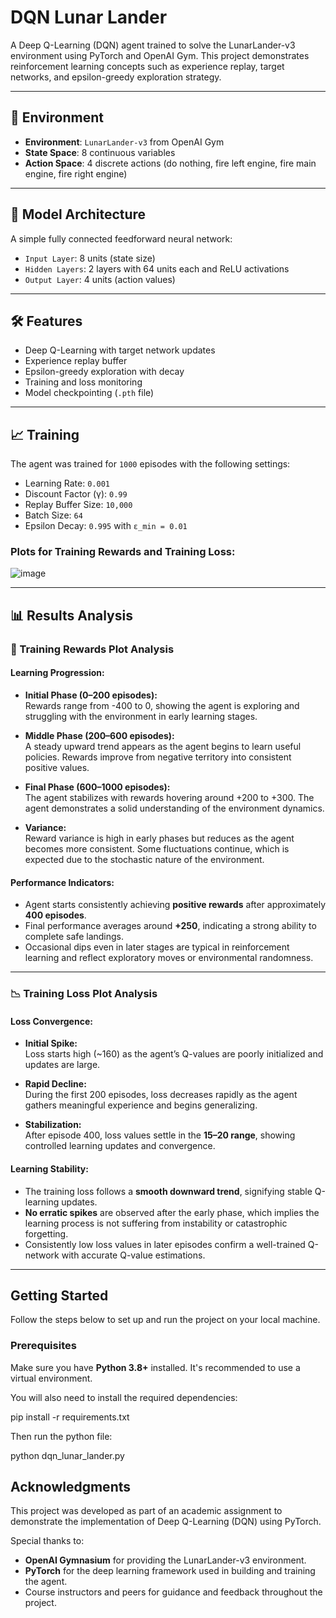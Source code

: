 # DQN Lunar Lander

A Deep Q-Learning (DQN) agent trained to solve the LunarLander-v3 environment using PyTorch and OpenAI Gym. This project demonstrates reinforcement learning concepts such as experience replay, target networks, and epsilon-greedy exploration strategy.

---

## 🚀 Environment

- **Environment**: `LunarLander-v3` from OpenAI Gym
- **State Space**: 8 continuous variables
- **Action Space**: 4 discrete actions (do nothing, fire left engine, fire main engine, fire right engine)

---

## 🧠 Model Architecture

A simple fully connected feedforward neural network:

- `Input Layer`: 8 units (state size)
- `Hidden Layers`: 2 layers with 64 units each and ReLU activations
- `Output Layer`: 4 units (action values)

---

## 🛠️ Features

- Deep Q-Learning with target network updates
- Experience replay buffer
- Epsilon-greedy exploration with decay
- Training and loss monitoring
- Model checkpointing (`.pth` file)

---

## 📈 Training

The agent was trained for `1000` episodes with the following settings:

- Learning Rate: `0.001`
- Discount Factor (γ): `0.99`
- Replay Buffer Size: `10,000`
- Batch Size: `64`
- Epsilon Decay: `0.995` with `ε_min = 0.01`

### Plots for Training Rewards and Training Loss:
![image](https://github.com/user-attachments/assets/d485039f-47c3-44d1-bf56-b3d29d93a8ba)

---
## 📊 Results Analysis

### 🎯 Training Rewards Plot Analysis

#### Learning Progression:

- **Initial Phase (0–200 episodes):**  
  Rewards range from -400 to 0, showing the agent is exploring and struggling with the environment in early learning stages.

- **Middle Phase (200–600 episodes):**  
  A steady upward trend appears as the agent begins to learn useful policies. Rewards improve from negative territory into consistent positive values.

- **Final Phase (600–1000 episodes):**  
  The agent stabilizes with rewards hovering around +200 to +300. The agent demonstrates a solid understanding of the environment dynamics.

- **Variance:**  
  Reward variance is high in early phases but reduces as the agent becomes more consistent. Some fluctuations continue, which is expected due to the stochastic nature of the environment.

#### Performance Indicators:

- Agent starts consistently achieving **positive rewards** after approximately **400 episodes**.
- Final performance averages around **+250**, indicating a strong ability to complete safe landings.
- Occasional dips even in later stages are typical in reinforcement learning and reflect exploratory moves or environmental randomness.

---

### 📉 Training Loss Plot Analysis

#### Loss Convergence:

- **Initial Spike:**  
  Loss starts high (~160) as the agent’s Q-values are poorly initialized and updates are large.

- **Rapid Decline:**  
  During the first 200 episodes, loss decreases rapidly as the agent gathers meaningful experience and begins generalizing.

- **Stabilization:**  
  After episode 400, loss values settle in the **15–20 range**, showing controlled learning updates and convergence.

#### Learning Stability:

- The training loss follows a **smooth downward trend**, signifying stable Q-learning updates.
- **No erratic spikes** are observed after the early phase, which implies the learning process is not suffering from instability or catastrophic forgetting.
- Consistently low loss values in later episodes confirm a well-trained Q-network with accurate Q-value estimations.

---


## Getting Started

Follow the steps below to set up and run the project on your local machine.

### Prerequisites

Make sure you have **Python 3.8+** installed. It's recommended to use a virtual environment.

You will also need to install the required dependencies:

pip install -r requirements.txt

Then run the python file:

python dqn_lunar_lander.py

## Acknowledgments

This project was developed as part of an academic assignment to demonstrate the implementation of Deep Q-Learning (DQN) using PyTorch.

Special thanks to:

- **OpenAI Gymnasium** for providing the LunarLander-v3 environment.
- **PyTorch** for the deep learning framework used in building and training the agent.
- Course instructors and peers for guidance and feedback throughout the project.
